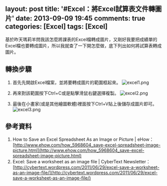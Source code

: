 layout: post
title: '#Excel：將Excel試算表文件轉圖片'
date: 2013-09-09 19:45
comments: true
categories: [Excel]
tags: [Excel]
---
基於昨天瑪莉羊問我該怎麼將課表的Excel檔轉成圖片，又剛好我要把成績單的Excel檔也要轉成圖片，所以我就查了一下開怎麼做，底下列出如何將試算表轉成圖片。

## 轉換步驟
1. 首先先開啟Excel檔案，並將要轉成圖片的範圍框起來。
![excel1.png](http://user-image.logdown.io/user/412/blog/412/post/138275/shNDc1b2SKCrx6rY6ut4_excel1.png)

2. 再來對該範圍按下Ctrl+C或是點擊滑鼠右鍵選擇複製。
![excel2.png](http://user-image.logdown.io/user/412/blog/412/post/138275/Rh8XEqqCS72Oyupr1yX7_excel2.png)

3. 最後在小畫家(或是其他繪圖軟體)裡面按下Ctrl+V貼上後儲存成圖片即可。
![excel3.png](http://user-image.logdown.io/user/412/blog/412/post/138275/qRo1YIK2TUajq4ycFdBc_excel3.png)

## 參考資料
1. How to Save an Excel Spreadsheet As an Image or Picture | eHow：[http://www.ehow.com/how_5968604_save-excel-spreadsheet-image-picture.html](http://www.ehow.com/how_5968604_save-excel-spreadsheet-image-picture.html)
2. Excel: Save a worksheet as an image file | CyberText Newsletter：[http://cybertext.wordpress.com/2011/06/29/excel-save-a-worksheet-as-an-image-file/](http://cybertext.wordpress.com/2011/06/29/excel-save-a-worksheet-as-an-image-file/)